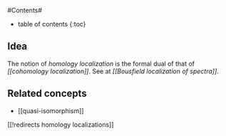 
#Contents#
* table of contents
{:toc}

## Idea

The notion of _homology localization_ is the formal dual of that of _[[cohomology localization]]_. See at _[[Bousfield localization of spectra]]_.

## Related concepts

* [[quasi-isomorphism]]

[[!redirects homology localizations]]
